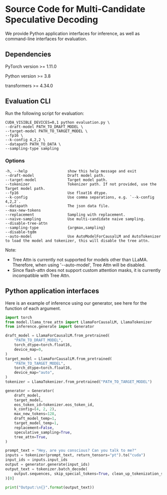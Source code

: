 # Source Code for Multi-Candidate Speculative Decoding

We provide Python application interfaces for inference, as well as command-line interfaces for evaluation.

## Dependencies

PyTorch version >= 1.11.0

Python version >= 3.8

transformers >= 4.34.0

## Evaluation CLI
Run the following script for evaluation:
```
CUDA_VISIBLE_DEVICES=0,1 python evaluation.py \
--draft-model PATH_TO_DRAFT_MODEL \
--target-model PATH_TO_TARGET_MODEL \
--fp16 \
--k-config 4,2,2 \
--datapath PATH_TO_DATA \
--sampling-type sampling
```

### Options
```
-h, --help                  show this help message and exit
--draft-model               Draft model path.
--target-model              Target model path.
--tokenizer                 Tokenizer path. If not provided, use the Target model path.
--fp16                      Use float16 dtype.
--k-config                  Use comma separations, e.g. `--k-config 4,2,2`.
--datapath                  The json data file.
--max-new-tokens
--replacement               Sampling with replacement.
--naive-sampling            Use multi-candidate naive sampling.
--disable-tree-attn
--sampling-type             {argmax,sampling}
--disable-tqdm
--auto-model                Use AutoModelForCausalLM and AutoTokenizer to load the model and tokenizer, this will disable the tree attn.
```

Note:
* Tree Attn is currently not supported for models other than LLaMA. Therefore, when using '--auto-model', Tree Attn will be disabled.
* Since flash-attn does not support custom attention masks, it is currently incompatible with Tree Attn.

## Python application interfaces
Here is an example of inference using our generator, see here for the function of each argument.
```python
import torch
from model.llama_tree_attn import LlamaForCausalLM, LlamaTokenizer
from inference.generate import Generator

draft_model = LlamaForCausalLM.from_pretrained(
    "PATH_TO_DRAFT_MODEL",
    torch_dtype=torch.float16,
    device_map=0,
)
target_model = LlamaForCausalLM.from_pretrained(
    "PATH_TO_TARGET_MODEL",
    torch_dtype=torch.float16,
    device_map="auto",
)
tokenizer = LlamaTokenizer.from_pretrained("PATH_TO_TARGET_MODEL")

generator = Generator(
    draft_model,
    target_model,
    eos_token_id=tokenizer.eos_token_id,
    k_config=(4, 2, 2),
    max_new_tokens=128,
    draft_model_temp=1,
    target_model_temp=1,
    replacement=False,
    speculative_sampling=True,
    tree_attn=True,
)

prompt_text = "Hey, are you conscious? Can you talk to me?"
inputs = tokenizer(prompt_text, return_tensors="pt").to("cuda")
input_ids = inputs.input_ids
output = generator.generate(input_ids)
output_text = tokenizer.batch_decode(
    output.sequences, skip_special_tokens=True, clean_up_tokenization_spaces=False
)[0]

print("Output:\n{}".format(output_text))

```
